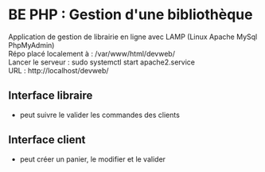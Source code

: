 # BE PHP : Gestion d'une bibliothèque

Application de gestion de librairie en ligne avec LAMP (Linux Apache MySql PhpMyAdmin)  
Répo placé localement à : /var/www/html/devweb/  
Lancer le serveur : sudo systemctl start apache2.service  
URL : http://localhost/devweb/  

## Interface libraire 
* peut suivre le valider les commandes des clients

## Interface client
* peut créer un panier, le modifier et le valider